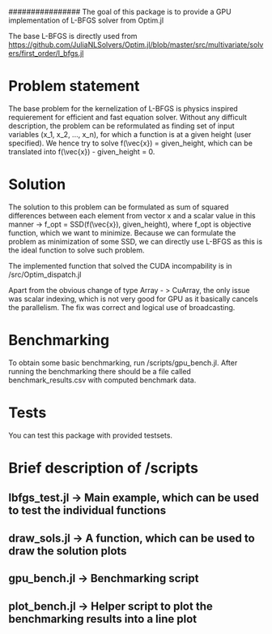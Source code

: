 ################
The goal of this package is to provide a GPU implementation of L-BFGS solver from Optim.jl

The base L-BFGS is directly used from https://github.com/JuliaNLSolvers/Optim.jl/blob/master/src/multivariate/solvers/first_order/l_bfgs.jl


# Problem statement

The base problem for the kernelization of L-BFGS is physics inspired requierement for efficient and fast equation solver. Without any difficult description, the problem can be reformulated as finding set of input variables (x_1, x_2, ..., x_n), for which a function is at a given height (user specified). We hence try to solve f(\vec{x}) = given_height, which can be translated into  f(\vec{x}) - given_height = 0. 

# Solution
The solution to this problem can be formulated as sum of squared differences between each element from vector x and a scalar value in this manner -> f_opt = SSD(f(\vec{x}), given_height), where f_opt is objective function, which we want to minimize. Because we can formulate the problem as minimization of some SSD, we can directly use L-BFGS as this is the ideal function to solve such problem. 

The implemented function that solved the CUDA incompability is in /src/Optim_dispatch.jl

Apart from the obvious change of type Array - > CuArray,
the only issue was scalar indexing, which is not very good for GPU as it basically cancels the parallelism. The fix was correct and logical use of broadcasting. 

# Benchmarking
To obtain some basic benchmarking, run /scripts/gpu_bench.jl. After running the benchmarking there should be a file called benchmark_results.csv with computed benchmark data. 


# Tests

You can test this package with provided testsets.



# Brief description of /scripts

## lbfgs_test.jl -> Main example, which can be used to test the individual functions
## draw_sols.jl -> A function, which can be used to draw the solution plots 
## gpu_bench.jl -> Benchmarking script
## plot_bench.jl -> Helper script to plot the benchmarking results into a line plot